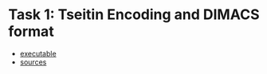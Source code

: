 # Task 1: Tseitin Encoding and DIMACS format
- [executable](../satsolver/task1.py)
- [sources](../satsolver/tseitin_encoding/)
